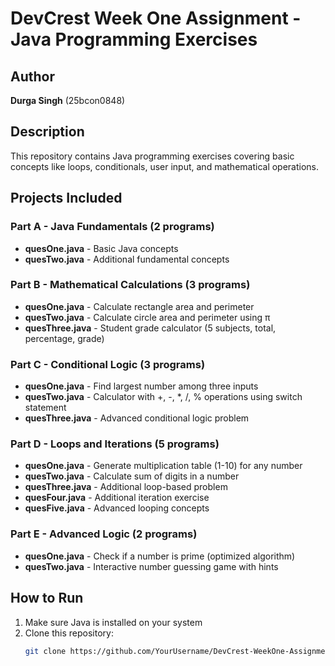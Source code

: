 # DevCrest Week One Assignment - Java Programming Exercises

## Author
**Durga Singh** (25bcon0848)

## Description
This repository contains Java programming exercises covering basic concepts like loops, conditionals, user input, and mathematical operations.

## Projects Included

### Part A - Java Fundamentals (2 programs)
- **quesOne.java** - Basic Java concepts
- **quesTwo.java** - Additional fundamental concepts

### Part B - Mathematical Calculations (3 programs)
- **quesOne.java** - Calculate rectangle area and perimeter
- **quesTwo.java** - Calculate circle area and perimeter using π
- **quesThree.java** - Student grade calculator (5 subjects, total, percentage, grade)

### Part C - Conditional Logic (3 programs)
- **quesOne.java** - Find largest number among three inputs
- **quesTwo.java** - Calculator with +, -, *, /, % operations using switch statement
- **quesThree.java** - Advanced conditional logic problem

### Part D - Loops and Iterations (5 programs)
- **quesOne.java** - Generate multiplication table (1-10) for any number
- **quesTwo.java** - Calculate sum of digits in a number
- **quesThree.java** - Additional loop-based problem
- **quesFour.java** - Additional iteration exercise
- **quesFive.java** - Advanced looping concepts

### Part E - Advanced Logic (2 programs)
- **quesOne.java** - Check if a number is prime (optimized algorithm)
- **quesTwo.java** - Interactive number guessing game with hints

## How to Run

1. Make sure Java is installed on your system
2. Clone this repository:
   ```bash
   git clone https://github.com/YourUsername/DevCrest-WeekOne-Assignment.git

